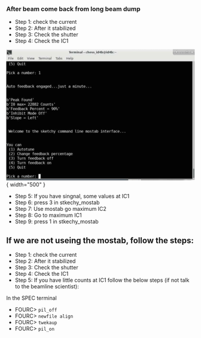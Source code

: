 

### After beam come back from long beam dump

* Step 1: check the current
* Step 2: After it stabilized 
* Step 3: Check the shutter 
* Step 4: Check the IC1

![Image title](https://github.com/suchismitasarker/CHESS-ID4B-QM2/blob/main/pictures/sketchy_mostab.jpeg?raw=true){ width="500" }

* Step 5: If you have singnal, some values at IC1
* Step 6: press 3 in stkechy_mostab
* Step 7: Use mostab go maximum IC2
* Step 8: Go to maximum IC1 
* Step 9: press 1 in stkechy_mostab



## If we are not useing the mostab, follow the steps:


* Step 1: check the current
* Step 2: After it stabilized 
* Step 3: Check the shutter 
* Step 4: Check the IC1
* Step 5: If you have little counts at IC1 follow the below steps (if not talk to the beamline scientist):


In the SPEC terminal 

* FOURC> `pil_off`
* FOURC> `newfile align`
* FOURC> `twekaup`
* FOURC> `pil_on`